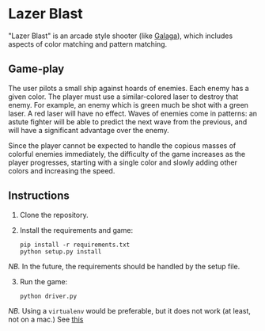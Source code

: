# Lazer Blast
"Lazer Blast" is an arcade style shooter (like
[Galaga](https://en.wikipedia.org/wiki/Galaga)), which includes
aspects of color matching and pattern matching.

## Game-play
The user pilots a small ship against hoards of enemies.  Each enemy
has a given color.  The player must use a similar-colored laser to
destroy that enemy.  For example, an enemy which is green much be
shot with a green laser.  A red laser will have no effect.  Waves of
enemies come in patterns: an astute fighter will be able to predict
the next wave from the previous, and will have a significant
advantage over the enemy.

Since the player cannot be expected to handle the copious masses
of colorful enemies immediately, the difficulty of the game increases
as the player progresses, starting with a single color and slowly
adding other colors and increasing the speed.

## Instructions

1. Clone the repository.


2. Install the requirements and game:
    ```
    pip install -r requirements.txt
    python setup.py install
    ```
  *NB.* In the future, the requirements should be handled by the
  setup file.

3. Run the game:
    ```
    python driver.py
    ```

*NB.* Using a `virtualenv` would be preferable, but it does not
work (at least, not on a mac.)  See [this](https://bitbucket.org/pygame/pygame/issues/203/window-does-not-get-focus-on-os-x-with)
